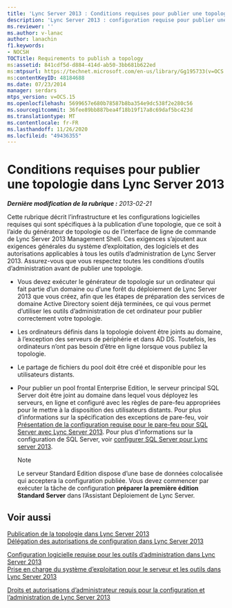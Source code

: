 ```yaml
---
title: 'Lync Server 2013 : Conditions requises pour publier une topologie'
description: 'Lync Server 2013 : configuration requise pour publier une topologie.'
ms.reviewer: ''
ms.author: v-lanac
author: lanachin
f1.keywords:
- NOCSH
TOCTitle: Requirements to publish a topology
ms:assetid: 841cdf5d-d884-414d-ab50-3bb681b622ed
ms:mtpsurl: https://technet.microsoft.com/en-us/library/Gg195733(v=OCS.15)
ms:contentKeyID: 48184688
ms.date: 07/23/2014
manager: serdars
mtps_version: v=OCS.15
ms.openlocfilehash: 5699657e680b78587b8ba354e9dc538f2e280c56
ms.sourcegitcommit: 36fee89bb887bea4f18b19f17a8c69daf5bc423d
ms.translationtype: MT
ms.contentlocale: fr-FR
ms.lasthandoff: 11/26/2020
ms.locfileid: "49436355"
---
```

# <a name="requirements-to-publish-a-topology-in-lync-server-2013"></a>Conditions requises pour publier une topologie dans Lync Server 2013

<div data-xmlns="http://www.w3.org/1999/xhtml">

<div class="topic" data-xmlns="http://www.w3.org/1999/xhtml" data-msxsl="urn:schemas-microsoft-com:xslt" data-cs="https://msdn.microsoft.com/">

<div data-asp="https://msdn2.microsoft.com/asp">



</div>

<div id="mainSection">

<div id="mainBody">

<span> </span>

_**Dernière modification de la rubrique :** 2013-02-21_

Cette rubrique décrit l’infrastructure et les configurations logicielles requises qui sont spécifiques à la publication d’une topologie, que ce soit à l’aide du générateur de topologie ou de l’interface de ligne de commande de Lync Server 2013 Management Shell. Ces exigences s’ajoutent aux exigences générales du système d’exploitation, des logiciels et des autorisations applicables à tous les outils d’administration de Lync Server 2013. Assurez-vous que vous respectez toutes les conditions d’outils d’administration avant de publier une topologie.

  - Vous devez exécuter le générateur de topologie sur un ordinateur qui fait partie d’un domaine ou d’une forêt du déploiement de Lync Server 2013 que vous créez, afin que les étapes de préparation des services de domaine Active Directory soient déjà terminées, ce qui vous permet d’utiliser les outils d’administration de cet ordinateur pour publier correctement votre topologie.

  - Les ordinateurs définis dans la topologie doivent être joints au domaine, à l’exception des serveurs de périphérie et dans AD DS. Toutefois, les ordinateurs n’ont pas besoin d’être en ligne lorsque vous publiez la topologie.

  - Le partage de fichiers du pool doit être créé et disponible pour les utilisateurs distants.

  - Pour publier un pool frontal Enterprise Edition, le serveur principal SQL Server doit être joint au domaine dans lequel vous déployez les serveurs, en ligne et configuré avec les règles de pare-feu appropriées pour le mettre à la disposition des utilisateurs distants. Pour plus d’informations sur la spécification des exceptions de pare-feu, voir [Présentation de la configuration requise pour le pare-feu pour SQL Server avec Lync Server 2013](lync-server-2013-understanding-firewall-requirements-for-sql-server.md). Pour plus d’informations sur la configuration de SQL Server, voir [configurer SQL Server pour Lync server 2013](lync-server-2013-configure-sql-server-for-lync-server.md).
    
    <div>
    

    > [!NOTE]  
    > Le serveur Standard Edition dispose d’une base de données colocalisée qui acceptera la configuration publiée. Vous devez commencer par exécuter la tâche de configuration <STRONG>préparer la première édition Standard Server</STRONG> dans l’Assistant Déploiement de Lync Server.

    
    </div>

<div>

## <a name="see-also"></a>Voir aussi


[Publication de la topologie dans Lync Server 2013](lync-server-2013-publish-the-topology.md)  
[Délégation des autorisations de configuration dans Lync Server 2013](lync-server-2013-delegate-setup-permissions.md)  


[Configuration logicielle requise pour les outils d’administration dans Lync Server 2013](lync-server-2013-administrative-tools-software-requirements.md)  
[Prise en charge du système d’exploitation pour le serveur et les outils dans Lync Server 2013](lync-server-2013-server-and-tools-operating-system-support.md)  


[Droits et autorisations d’administrateur requis pour la configuration et l’administration de Lync Server 2013](lync-server-2013-administrator-rights-and-permissions-required-for-setup-and-administration.md)  
  

</div>

</div>

<span> </span>

</div>

</div>

</div>

